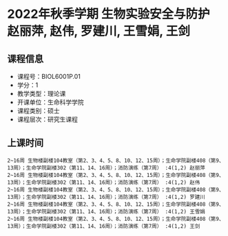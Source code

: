 # 2022年秋季学期 生物实验安全与防护 赵丽萍, 赵伟, 罗建川, 王雪娟, 王剑






## 课程信息

- 课程号：BIOL6001P.01
- 学分：1
- 教学类型：理论课
- 开课单位：生命科学学院
- 课程类别：硕士
- 课程层次：研究生课程

## 上课时间

```
2~16周 生物楼副楼104教室（第2、3、4、5、8、10、12、15周）；生命学院副楼408（第9、13周）；生命学院副楼302（第11、14、16周）；消防演练（第7周） :4(1,2) 赵丽萍
2~16周 生物楼副楼104教室（第2、3、4、5、8、10、12、15周）；生命学院副楼408（第9、13周）；生命学院副楼302（第11、14、16周）；消防演练（第7周） :4(1,2) 赵伟
2~16周 生物楼副楼104教室（第2、3、4、5、8、10、12、15周）；生命学院副楼408（第9、13周）；生命学院副楼302（第11、14、16周）；消防演练（第7周） :4(1,2) 罗建川
2~16周 生物楼副楼104教室（第2、3、4、5、8、10、12、15周）；生命学院副楼408（第9、13周）；生命学院副楼302（第11、14、16周）；消防演练（第7周） :4(1,2) 王雪娟
2~16周 生物楼副楼104教室（第2、3、4、5、8、10、12、15周）；生命学院副楼408（第9、13周）；生命学院副楼302（第11、14、16周）；消防演练（第7周） :4(1,2) 王剑
```

